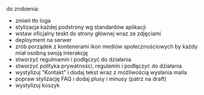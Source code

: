 do zrobienia:
- zmień tło loga
- stylizacja każdej podstrony wg standardów aplikacji
- wstaw oficjalny teskt do strony głównej wraz ze zdjęciami
- deployment na serwer
- zrób porządek z kontenerami ikon mediów społecznościowych by każdy miał osobną swoją interakcję
- stworzyć regulmamin i podłączyć do działania
- stworzyć polityka prywatności, regulamin i podłączyć do działania
- wystylizuj "Kontakt" i dodaj tekst wraz z możliwością wysłania maila
- popraw stylizację FAQ i dodaj plusy i minusy (patrz na draft)
- wystylizuj koszyk
